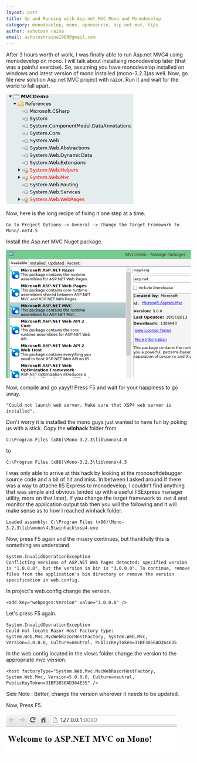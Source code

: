 ```yaml
---
layout: post
title: Up and Running with Asp.net MVC Mono and Monodevelop
category: monodevelop, mono, opensource, asp.net mvc, tips
author: ashutosh raina
email: ashutoshraina1989@gmail.com
---
```

After 3 hours worth of work, I was finally able to run Asp.net MVC4 using monodevelop on mono. I will talk about installaing monodevelop later (that was a painful exercise). So, assuming you have monodevelop installed on windows and latest version of mono installed (mono-3.2.3)as well. Now, go file new solution Asp.net MVC project with razor. Run it and wait for the world to fall apart.
<!--excerpt-->

![Mono MVC Error](/stylesheets/images/posts/mono-mvc-error.png)

Now, here is the long recipe of fixing it one step at a time. 
    
    Go to Project Options -> General -> Change the Target Framework to Mono/.net4.5

Install the Asp.net MVC Nuget package.

![Nuget Install](/stylesheets/images/posts/nuget-install.png)

Now, compile and go yayy!!
Press F5 and wait for your happiness to go away.

    "Could not launch web server. Make sure that XSP4 web server is installed".

Don't worry it is installed the mono guys just wanted to have fun by poking us with a stick. Copy the **winhack** folder from 
    
    C:\Program Files (x86)\Mono-3.2.3\lib\mono\4.0
to 
    
    C:\Program Files (x86)\Mono-3.2.3\lib\mono\4.5

I was only able to arrive at this hack by looking at the monosoftdebugger source code and a bit of hit and miss. In between I asked around if there was a way to attache IIS Express to monodevelop, I couldn't find anything that was simple and obvious (ended up with a useful IISExpress manager utility, more on that later). If you change the target framework to .net 4 and monitor the application output tab then you will the following and it will make sense as to how I reached winhack folder.

    Loaded assembly: C:\Program Files (x86)\Mono-3.2.3\lib\mono\4.5\winhack\xsp4.exe

Now, press F5 again and the misery continues, but thankfully this is something we understand.

    System.InvalidOperationException
    Conflicting versions of ASP.NET Web Pages detected: specified version is "1.0.0.0", but the version in bin is "3.0.0.0". To continue, remove files from the application's bin directory or remove the version specification in web.config.

In project's web.config change the version.

    <add key="webpages:Version" value="3.0.0.0" />

Let's press F5 again.

    System.InvalidOperationException
    Could not locate Razor Host Factory type: System.Web.Mvc.MvcWebRazorHostFactory, System.Web.Mvc, Version=3.0.0.0, Culture=neutral, PublicKeyToken=31BF3856AD364E35

In the web.config located in the views folder change the version to the appropriate mvc version.

    <host factoryType="System.Web.Mvc.MvcWebRazorHostFactory, System.Web.Mvc, Version=5.0.0.0, Culture=neutral, PublicKeyToken=31BF3856AD364E35" />

Side Note : Better, change the version wherever it needs to be updated.

Now, Press F5.

![Success](/stylesheets/images/posts/mvc-mono-success.png)

